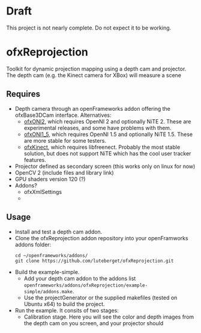 Draft
=====
This project is not nearly complete. Do not expect it to be working.


ofxReprojection
===============

Toolkit for dynamic projection mapping using a depth cam and projector. The depth cam (e.g. the Kinect camera for XBox)
will measure a scene 


Requires
--------
* Depth camera through an openFrameworks addon offering the ofxBase3DCam interface. Alternatives:
  * [ofxONI2](https://github.com/luteberget/ofxONI2), which requires OpenNI 2 and optionally NiTE 2. These are experimental releases, and some have problems with them.
  * [ofxONI1_5](https://github.com/tomana/ofxONI1_5), which requires OpenNI 1.5 and optionally NiTE 1.5. These are more stable for some testers.
  * [ofxKinect](https://github.com/kylemcdonald/ofxKinect), which requires libfreenect. Probably the most stable solution, but does not support NiTE which has the cool user tracker features.
* Projector defined as secondary screen (this works only on linux for now)
* OpenCV 2 (include files and library link)
* GPU shaders version 120 (?)
* Addons?
  * ofxXmlSettings
  * 
  
Usage
-----
* Install and test a depth cam addon.
* Clone the ofxReprojection addon repository into your openFramworks addons folder:
    ```
    cd ~/openframeworks/addons/
    git clone https://github.com/luteberget/ofxReprojection.git
    ```
* Build the example-simple.
  * Add your depth cam addon to the addons list ```openframeworks/addons/ofxReprojection/example-simple/addons.make```.
  * Use the projectGenerator or the supplied makefiles (tested on Ubuntu x64) to build the project.
* Run the example. It consits of two stages:
  * Calibration stage. Here you will see the color and depth images from the depth cam on you screen, and your projector should
